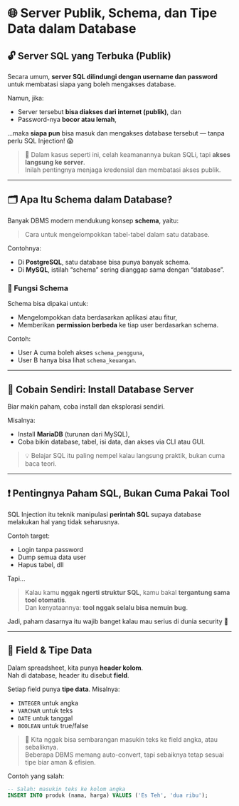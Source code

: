 # 🌐 Server Publik, Schema, dan Tipe Data dalam Database

## 🔓 Server SQL yang Terbuka (Publik)

Secara umum, **server SQL dilindungi dengan username dan password** untuk membatasi siapa yang boleh mengakses database.

Namun, jika:
- Server tersebut **bisa diakses dari internet (publik)**, dan
- Password-nya **bocor atau lemah**,

...maka **siapa pun** bisa masuk dan mengakses database tersebut — tanpa perlu SQL Injection! 😱

> 🎯 Dalam kasus seperti ini, celah keamanannya bukan SQLi, tapi **akses langsung ke server**.  
> Inilah pentingnya menjaga kredensial dan membatasi akses publik.

---

## 🗂️ Apa Itu Schema dalam Database?

Banyak DBMS modern mendukung konsep **schema**, yaitu:

> Cara untuk mengelompokkan tabel-tabel dalam satu database.

Contohnya:
- Di **PostgreSQL**, satu database bisa punya banyak schema.
- Di **MySQL**, istilah “schema” sering dianggap sama dengan “database”.

### 🔐 Fungsi Schema

Schema bisa dipakai untuk:
- Mengelompokkan data berdasarkan aplikasi atau fitur,
- Memberikan **permission berbeda** ke tiap user berdasarkan schema.

Contoh:
- User A cuma boleh akses `schema_pengguna`,
- User B hanya bisa lihat `schema_keuangan`.

---

## 🧪 Cobain Sendiri: Install Database Server

Biar makin paham, coba install dan eksplorasi sendiri.

Misalnya:
- Install **MariaDB** (turunan dari MySQL),
- Coba bikin database, tabel, isi data, dan akses via CLI atau GUI.

> 💡 Belajar SQL itu paling nempel kalau langsung praktik, bukan cuma baca teori.

---

## ❗ Pentingnya Paham SQL, Bukan Cuma Pakai Tool

SQL Injection itu teknik manipulasi **perintah SQL** supaya database melakukan hal yang tidak seharusnya.

Contoh target:
- Login tanpa password
- Dump semua data user
- Hapus tabel, dll

Tapi...

> Kalau kamu **nggak ngerti struktur SQL**, kamu bakal **tergantung sama tool otomatis**.  
> Dan kenyataannya: **tool nggak selalu bisa nemuin bug**.

Jadi, paham dasarnya itu wajib banget kalau mau serius di dunia security 🔐

---

## 🧱 Field & Tipe Data

Dalam spreadsheet, kita punya **header kolom**.  
Nah di database, header itu disebut **field**.

Setiap field punya **tipe data**. Misalnya:
- `INTEGER` untuk angka
- `VARCHAR` untuk teks
- `DATE` untuk tanggal
- `BOOLEAN` untuk true/false

> 🧮 Kita nggak bisa sembarangan masukin teks ke field angka, atau sebaliknya.  
> Beberapa DBMS memang auto-convert, tapi sebaiknya tetap sesuai tipe biar aman & efisien.

Contoh yang salah:
```sql
-- Salah: masukin teks ke kolom angka
INSERT INTO produk (nama, harga) VALUES ('Es Teh', 'dua ribu');
